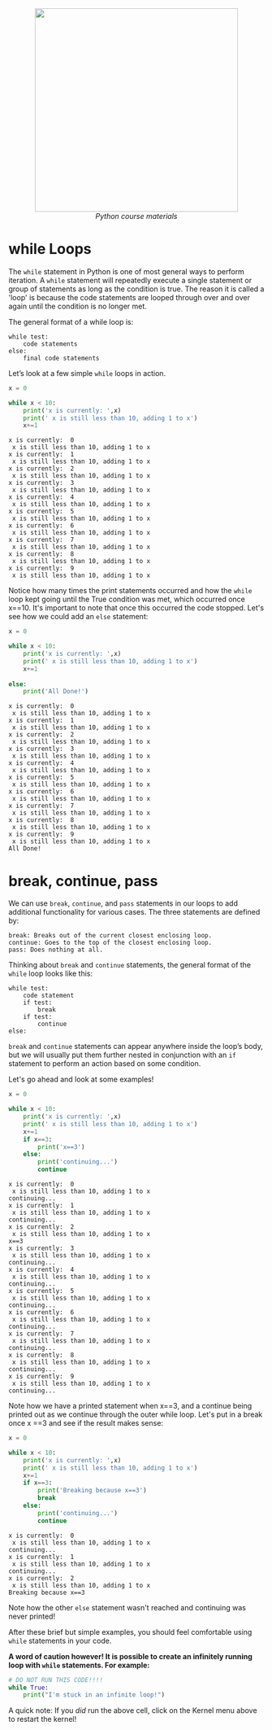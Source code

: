 <center>
    <img src='https://intecbrussel.be/img/logo3.png' width='400px' height='auto'/>
    <br/>
    <em>Python course materials</em>
</center>

# while Loops

The <code>while</code> statement in Python is one of most general ways to perform iteration. A <code>while</code> statement will repeatedly execute a single statement or group of statements as long as the condition is true. The reason it is called a 'loop' is because the code statements are looped through over and over again until the condition is no longer met.

The general format of a while loop is:

    while test:
        code statements
    else:
        final code statements

Let’s look at a few simple <code>while</code> loops in action. 


```python
x = 0

while x < 10:
    print('x is currently: ',x)
    print(' x is still less than 10, adding 1 to x')
    x+=1
```

    x is currently:  0
     x is still less than 10, adding 1 to x
    x is currently:  1
     x is still less than 10, adding 1 to x
    x is currently:  2
     x is still less than 10, adding 1 to x
    x is currently:  3
     x is still less than 10, adding 1 to x
    x is currently:  4
     x is still less than 10, adding 1 to x
    x is currently:  5
     x is still less than 10, adding 1 to x
    x is currently:  6
     x is still less than 10, adding 1 to x
    x is currently:  7
     x is still less than 10, adding 1 to x
    x is currently:  8
     x is still less than 10, adding 1 to x
    x is currently:  9
     x is still less than 10, adding 1 to x
    

Notice how many times the print statements occurred and how the <code>while</code> loop kept going until the True condition was met, which occurred once x==10. It's important to note that once this occurred the code stopped. Let's see how we could add an <code>else</code> statement:


```python
x = 0

while x < 10:
    print('x is currently: ',x)
    print(' x is still less than 10, adding 1 to x')
    x+=1
    
else:
    print('All Done!')
```

    x is currently:  0
     x is still less than 10, adding 1 to x
    x is currently:  1
     x is still less than 10, adding 1 to x
    x is currently:  2
     x is still less than 10, adding 1 to x
    x is currently:  3
     x is still less than 10, adding 1 to x
    x is currently:  4
     x is still less than 10, adding 1 to x
    x is currently:  5
     x is still less than 10, adding 1 to x
    x is currently:  6
     x is still less than 10, adding 1 to x
    x is currently:  7
     x is still less than 10, adding 1 to x
    x is currently:  8
     x is still less than 10, adding 1 to x
    x is currently:  9
     x is still less than 10, adding 1 to x
    All Done!
    

# break, continue, pass

We can use <code>break</code>, <code>continue</code>, and <code>pass</code> statements in our loops to add additional functionality for various cases. The three statements are defined by:

    break: Breaks out of the current closest enclosing loop.
    continue: Goes to the top of the closest enclosing loop.
    pass: Does nothing at all.
    
    
Thinking about <code>break</code> and <code>continue</code> statements, the general format of the <code>while</code> loop looks like this:

    while test: 
        code statement
        if test: 
            break
        if test: 
            continue 
    else:

<code>break</code> and <code>continue</code> statements can appear anywhere inside the loop’s body, but we will usually put them further nested in conjunction with an <code>if</code> statement to perform an action based on some condition.

Let's go ahead and look at some examples!


```python
x = 0

while x < 10:
    print('x is currently: ',x)
    print(' x is still less than 10, adding 1 to x')
    x+=1
    if x==3:
        print('x==3')
    else:
        print('continuing...')
        continue
```

    x is currently:  0
     x is still less than 10, adding 1 to x
    continuing...
    x is currently:  1
     x is still less than 10, adding 1 to x
    continuing...
    x is currently:  2
     x is still less than 10, adding 1 to x
    x==3
    x is currently:  3
     x is still less than 10, adding 1 to x
    continuing...
    x is currently:  4
     x is still less than 10, adding 1 to x
    continuing...
    x is currently:  5
     x is still less than 10, adding 1 to x
    continuing...
    x is currently:  6
     x is still less than 10, adding 1 to x
    continuing...
    x is currently:  7
     x is still less than 10, adding 1 to x
    continuing...
    x is currently:  8
     x is still less than 10, adding 1 to x
    continuing...
    x is currently:  9
     x is still less than 10, adding 1 to x
    continuing...
    

Note how we have a printed statement when x==3, and a continue being printed out as we continue through the outer while loop. Let's put in a break once x ==3 and see if the result makes sense:


```python
x = 0

while x < 10:
    print('x is currently: ',x)
    print(' x is still less than 10, adding 1 to x')
    x+=1
    if x==3:
        print('Breaking because x==3')
        break
    else:
        print('continuing...')
        continue
```

    x is currently:  0
     x is still less than 10, adding 1 to x
    continuing...
    x is currently:  1
     x is still less than 10, adding 1 to x
    continuing...
    x is currently:  2
     x is still less than 10, adding 1 to x
    Breaking because x==3
    

Note how the other <code>else</code> statement wasn't reached and continuing was never printed!

After these brief but simple examples, you should feel comfortable using <code>while</code> statements in your code.

**A word of caution however! It is possible to create an infinitely running loop with <code>while</code> statements. For example:**


```python
# DO NOT RUN THIS CODE!!!! 
while True:
    print("I'm stuck in an infinite loop!")
```

A quick note: If you *did* run the above cell, click on the Kernel menu above to restart the kernel!
